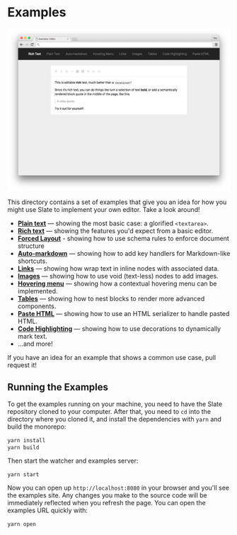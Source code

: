 # Examples

![](../docs/images/preview.png)

This directory contains a set of examples that give you an idea for how you might use Slate to implement your own editor. Take a look around!

* [**Plain text**](./plain-text) — showing the most basic case: a glorified `<textarea>`.
* [**Rich text**](./rich-text) — showing the features you'd expect from a basic editor.
* [**Forced Layout**](./forced-layout) - showing how to use schema rules to enforce document structure
* [**Auto-markdown**](./auto-markdown) — showing how to add key handlers for Markdown-like shortcuts.
* [**Links**](./links) — showing how wrap text in inline nodes with associated data.
* [**Images**](./images) — showing how to use void (text-less) nodes to add images.
* [**Hovering menu**](./hovering-menu) — showing how a contextual hovering menu can be implemented.
* [**Tables**](./tables) — showing how to nest blocks to render more advanced components.
* [**Paste HTML**](./paste-html) — showing how to use an HTML serializer to handle pasted HTML.
* [**Code Highlighting**](./code-highlighting) — showing how to use decorations to dynamically mark text.
* ...and more!

If you have an idea for an example that shows a common use case, pull request it!

## Running the Examples

To get the examples running on your machine, you need to have the Slate repository cloned to your computer. After that, you need to `cd` into the directory where you cloned it, and install the dependencies with `yarn` and build the monorepo:

```
yarn install
yarn build
```

Then start the watcher and examples server:

```
yarn start
```

Now you can open up `http://localhost:8080` in your browser and you'll see the examples site. Any changes you make to the source code will be immediately reflected when you refresh the page. You can open the examples URL quickly with:

```
yarn open
```

